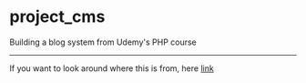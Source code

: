 # project_cms

Building a blog system from Udemy's PHP course 

- - -

If you want to look around where this is from, here [link](https://www.udemy.com/php-for-complete-beginners-includes-msql-object-oriented/learn/v4/overview)
